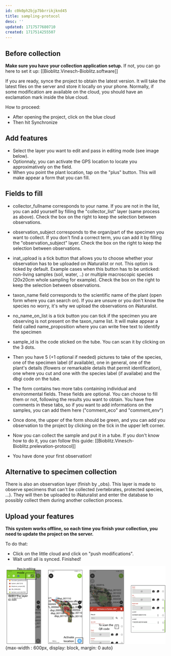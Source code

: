 ```yaml
---
id: c0k0ph2bjp7bbrrikjknd45
title: sampling-protocol
desc: ''
updated: 1717577680710
created: 1717514255507
---
```


## Before collection

**Make sure you have your collection application setup.** If not, you can go here to set it up: [[Bioblitz.Vinesch-Bioblitz.software]]

If you are ready, synce the project to obtain the latest version. It will take the latest files on the server and store it locally on your phone. Normally, if some modification are available on the cloud, you should have an exclamation mark inside the blue cloud.

How to proceed:
- After opening the project, click on the blue cloud
- Then hit Synchronize

## Add features
- Select the layer you want to edit and pass in editing mode (see image below).
- Optionnaly, you can activate the GPS location to locate you approximatively on the field.
- When you point the plant location, tap on the "plus" button. This will make appear a form that you can fill.

## Fields to fill
- collector_fullname corresponds to your name. If you are not in the list, you can add yourself by filling the "collector_list" layer (same process as above). Check the box on the right to keep the selection between observations.

- observation_subject corresponds to the organ/part of the specimen you want to collect. If you don't find a correct term, you can add it by filling the "observation_subject" layer. Check the box on the right to keep the selection between observations.

- inat_upload is a tick button that allows you to choose whether your observation has to be uploaded on iNaturalist or not. This option is ticked by default. Example cases when this button has to be unticked: non-living samples (soil, water, ..) or multiple macroscopic species (20x20cm whole sampling for example). Check the box on the right to keep the selection between observations.

- taxon_name field corresponds to the scientific name of the plant (open form where you can search on). If you are unsure or you don't know the species no worry, it's why we upload the observations on iNaturalist.

- no_name_on_list is a tick button you can tick if the specimen you are observing is not present on the taxon_name list. It will make appear a field called name_proposition where you can write free text to identify the specimen

- sample_id is the code sticked on the tube. You can scan it by clicking on the 3 dots.

- Then you have 5 (+1 optional if needed) pictures to take of the species, one of the specimen label (if available), one in general, one of the plant's details (flowers or remarkable details that permit identification), one where you cut and one with the species label (if availabe) and the dbgi code on the tube.

- The form contains two more tabs containing individual and environmental fields. These fields are optional. You can choose to fill them or not, following the results you want to obtain. You have free comments in these tabs, so if you want to add informations on the samples, you can add them here ("comment_eco" and "comment_env")

- Once done, the upper of the form should be green, and you can add you observation to the project by clicking on the tick in the upper left corner.

- Now you can collect the sample and put it in a tube. If you don't know how to do it, you can follow this guide: [[Bioblitz.Vinesch-Bioblitz.prelevation-protocol]]

- You have done your first observation!

## Alternative to specimen collection

There is also an observation layer (finish by _obs). This layer is made to observe specimens that can't be collected (vertebrates, protected species, ...). They will then be uploaded to iNaturalist and enter the database to possibly collect them during another collection process.

## Upload your features
**This system works offline, so each time you finish your collection, you need to update the project on the server.**

To do that: 
- Click on the little cloud and click on "push modifications". 
- Wait until all is synced. Finished!

![QField interface](assets/images/QField_settings.png){max-width : 600px, display: block, margin: 0 auto}